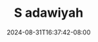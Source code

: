 --- 
title: "S adawiyah"
description: "download  video bokep S adawiyah yandek   new"
date: 2024-08-31T16:37:42-08:00
file_code: "9eih2mjrognm"
draft: false
cover: "w86xzq8k39hbvjjj.jpg"
tags: ["adawiyah", "bokep-indo", "bokep-viral", "bokep-ig"]
length: 46
fld_id: "1484156"
foldername: "Adawiyah"
categories: ["Adawiyah"]
views: 9
---